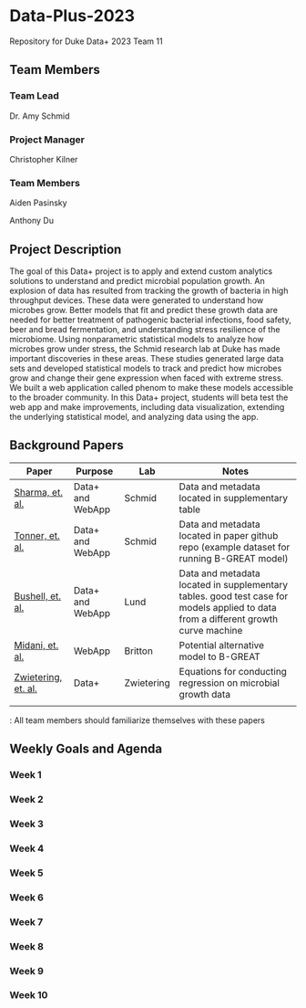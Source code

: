 # Data-Plus-2023

Repository for Duke Data+ 2023 Team 11

## Team Members

### Team Lead

Dr. Amy Schmid

### Project Manager

Christopher Kilner

### Team Members

Aiden Pasinsky

Anthony Du

## Project Description

The goal of this Data+ project is to apply and extend custom analytics solutions to understand and predict microbial population growth. An explosion of data has resulted from tracking the growth of bacteria in high throughput devices. These data were generated to understand how microbes grow. Better models that fit and predict these growth data are needed for better treatment of pathogenic bacterial infections, food safety, beer and bread fermentation, and understanding stress resilience of the microbiome. Using nonparametric statistical models to analyze how microbes grow under stress, the Schmid research lab at Duke has made important discoveries in these areas. These studies generated large data sets and developed statistical models to track and predict how microbes grow and change their gene expression when faced with extreme stress. We built a web application called phenom to make these models accessible to the broader community. In this Data+ project, students will beta test the web app and make improvements, including data visualization, extending the underlying statistical model, and analyzing data using the app.

## Background Papers

| Paper                                                                                                                                                           | Purpose          | Lab        | Notes                                                                                                                              |
|----------------|------------------|------------|---------------------------|
| [Sharma, et. al.](https://bmcgenomics.biomedcentral.com/articles/10.1186/1471-2164-13-351)                                                                      | Data+ and WebApp | Schmid     | Data and metadata located in supplementary table                                                                                   |
| [Tonner, et. al.](https://genome.cshlp.org/content/early/2017/01/23/gr.210286.116)                                                                              | Data+ and WebApp | Schmid     | Data and metadata located in paper github repo (example dataset for running B-GREAT model)                                         |
| [Bushell, et. al.](https://www.frontiersin.org/articles/10.3389/fmicb.2018.03196/full)                                                                          | Data+ and WebApp | Lund       | Data and metadata located in supplementary tables. good test case for models applied to data from a different growth curve machine |
| [Midani, et. al.](https://journals.asm.org/doi/full/10.1128/mSystems.00508-21)                                                                                  | WebApp           | Britton    | Potential alternative model to B-GREAT                                                                                             |
| [Zwietering, et. al.](https://journals.asm.org/doi/10.1128/aem.56.6.1875-1881.1990?url_ver=Z39.88-2003&rfr_id=ori:rid:crossref.org&rfr_dat=cr_pub%20%200pubmed) | Data+            | Zwietering | Equations for conducting regression on microbial growth data                                                                       |
|                                                                                                                                                                 |                  |            |                                                                                                                                    |

: All team members should familiarize themselves with these papers

## Weekly Goals and Agenda
### Week 1

### Week 2

### Week 3

### Week 4

### Week 5

### Week 6

### Week 7

### Week 8

### Week 9

### Week 10